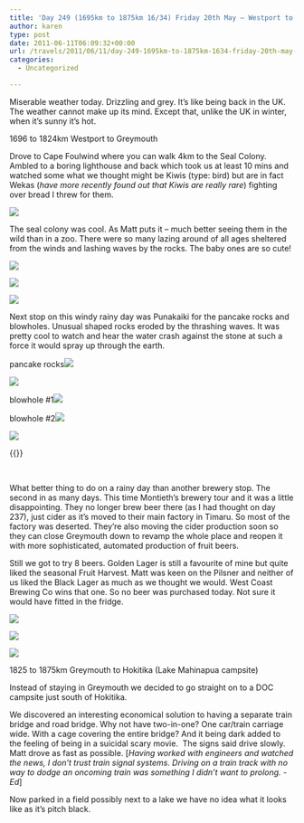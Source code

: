 ```yaml
---
title: 'Day 249 (1695km to 1875km 16/34) Friday 20th May – Westport to Greymouth to Hokitika'
author: karen
type: post
date: 2011-06-11T06:09:32+00:00
url: /travels/2011/06/11/day-249-1695km-to-1875km-1634-friday-20th-may-westport-to-greymouth-to-hokitika/
categories:
  - Uncategorized

---
```

Miserable weather today. Drizzling and grey. It’s like being back in the UK. The weather cannot make up its mind. Except that, unlike the UK in winter, when it’s sunny it’s hot.

1696 to 1824km Westport to Greymouth

Drove to Cape Foulwind where you can walk 4km to the Seal Colony. Ambled to a boring lighthouse and back which took us at least 10 mins and watched some what we thought might be Kiwis (type: bird) but are in fact Wekas (_have more recently found out that Kiwis are really rare_) fighting over bread I threw for them.

![](/travels-wp-content/uploads/2011/06/IMG_5803.jpg)

The seal colony was cool. As Matt puts it – much better seeing them in the wild than in a zoo. There were so many lazing around of all ages sheltered from the winds and lashing waves by the rocks. The baby ones are so cute!

![](/travels-wp-content/uploads/2011/06/P1060562.jpg)

![](/travels-wp-content/uploads/2011/06/P1060559.jpg)

![](/travels-wp-content/uploads/2011/06/P1060563.jpg)

Next stop on this windy rainy day was Punakaiki for the pancake rocks and blowholes. Unusual shaped rocks eroded by the thrashing waves. It was pretty cool to watch and hear the water crash against the stone at such a force it would spray up through the earth.

pancake rocks![](/travels-wp-content/uploads/2011/06/IMG_5846.jpg)

![](/travels-wp-content/uploads/2011/06/IMG_5848.jpg)

blowhole #1![](/travels-wp-content/uploads/2011/06/pancake-rocks.jpg)

blowhole #2![](/travels-wp-content/uploads/2011/06/IMG_5864.jpg)

![](/travels-wp-content/uploads/2011/06/IMG_5866.jpg)

{{<youtube vqe7bCXCiWA>}}

&nbsp;

What better thing to do on a rainy day than another brewery stop. The second in as many days. This time Montieth’s brewery tour and it was a little disappointing. They no longer brew beer there (as I had thought on day 237), just cider as it’s moved to their main factory in Timaru. So most of the factory was deserted. They’re also moving the cider production soon so they can close Greymouth down to revamp the whole place and reopen it with more sophisticated, automated production of fruit beers.

Still we got to try 8 beers. Golden Lager is still a favourite of mine but quite liked the seasonal Fruit Harvest. Matt was keen on the Pilsner and neither of us liked the Black Lager as much as we thought we would. West Coast Brewing Co wins that one. So no beer was purchased today. Not sure it would have fitted in the fridge.

![](/travels-wp-content/uploads/2011/06/IMG_5873.jpg)

![](/travels-wp-content/uploads/2011/06/IMG_5879.jpg)

![](/travels-wp-content/uploads/2011/06/IMG_5882.jpg)

1825 to 1875km Greymouth to Hokitika (Lake Mahinapua campsite)

Instead of staying in Greymouth we decided to go straight on to a DOC campsite just south of Hokitika. 

We discovered an interesting economical solution to having a separate train bridge and road bridge. Why not have two-in-one? One car/train carriage wide. With a cage covering the entire bridge? And it being dark added to the feeling of being in a suicidal scary movie.&nbsp; The signs said drive slowly. Matt drove as fast as possible. [_Having worked with engineers and watched the news, I don’t trust train signal systems. Driving on a train track with no way to dodge an oncoming train was something I didn’t want to prolong. -Ed_]

Now parked in a field possibly next to a lake we have no idea what it looks like as it’s pitch black.

 [1]: http://www.mattburns.co.uk/travels/wp-content/uploads/2011/06/IMG_5803.jpg
 [2]: http://www.mattburns.co.uk/travels/wp-content/uploads/2011/06/P1060562.jpg
 [3]: http://www.mattburns.co.uk/travels/wp-content/uploads/2011/06/P1060559.jpg
 [4]: http://www.mattburns.co.uk/travels/wp-content/uploads/2011/06/P1060563.jpg
 [5]: http://www.mattburns.co.uk/travels/wp-content/uploads/2011/06/IMG_5846.jpg
 [6]: http://www.mattburns.co.uk/travels/wp-content/uploads/2011/06/IMG_5848.jpg
 [7]: http://www.mattburns.co.uk/travels/wp-content/uploads/2011/06/pancake-rocks.jpg
 [8]: http://www.mattburns.co.uk/travels/wp-content/uploads/2011/06/IMG_5864.jpg
 [9]: http://www.mattburns.co.uk/travels/wp-content/uploads/2011/06/IMG_5866.jpg
 [10]: http://www.mattburns.co.uk/travels/wp-content/uploads/2011/06/IMG_5873.jpg
 [11]: http://www.mattburns.co.uk/travels/wp-content/uploads/2011/06/IMG_5879.jpg
 [12]: http://www.mattburns.co.uk/travels/wp-content/uploads/2011/06/IMG_5882.jpg